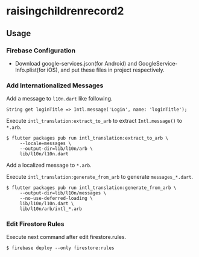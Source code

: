 # raisingchildrenrecord2

## Usage

### Firebase Configuration
- Download google-services.json(for Android) and GoogleService-Info.plist(for iOS), and put these files in project respectively.

### Add Internationalized Messages

Add a message to `l10n.dart` like following.

```
String get loginTitle => Intl.message('Login', name: 'loginTitle');
```

Execute `intl_translation:extract_to_arb` to extract `Intl.message()` to `*.arb`.

```
$ flutter packages pub run intl_translation:extract_to_arb \
     --locale=messages \
     --output-dir=lib/l10n/arb \
     lib/l10n/l10n.dart
```

Add a localized message to `*.arb`.

Execute `intl_translation:generate_from_arb` to generate `messages_*.dart`.
```
$ flutter packages pub run intl_translation:generate_from_arb \
     --output-dir=lib/l10n/messages \
     --no-use-deferred-loading \
     lib/l10n/l10n.dart \
     lib/l10n/arb/intl_*.arb
```

### Edit Firestore Rules

Execute next command after edit firestore.rules.

```
$ firebase deploy --only firestore:rules
```
